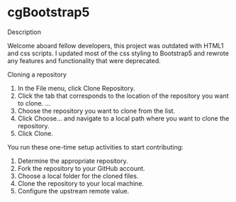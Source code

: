 # cgBootstrap5

Description

Welcome aboard fellow developers, this project was outdated with HTML1 and css scripts. I updated most of the css styling to Bootstrap5 and rewrote any features and functionality that were deprecated.  

Cloning a repository

1. In the File menu, click Clone Repository.
2. Click the tab that corresponds to the location of the repository you want to clone. ...
3. Choose the repository you want to clone from the list.
4. Click Choose... and navigate to a local path where you want to clone the repository.
5. Click Clone.

You run these one-time setup activities to start contributing:

1. Determine the appropriate repository.
2. Fork the repository to your GitHub account.
3. Choose a local folder for the cloned files.
4. Clone the repository to your local machine.
5. Configure the upstream remote value.

